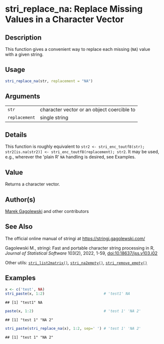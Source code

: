 # stri_replace_na: Replace Missing Values in a Character Vector

## Description

This function gives a convenient way to replace each missing (`NA`) value with a given string.

## Usage

``` r
stri_replace_na(str, replacement = "NA")
```

## Arguments

|               |                                            |
|---------------|--------------------------------------------|
| `str`         | character vector or an object coercible to |
| `replacement` | single string                              |

## Details

This function is roughly equivalent to `str2 <- stri_enc_toutf8(str); str2[is.na(str2)] <- stri_enc_toutf8(replacement); str2`. It may be used, e.g., wherever the \'plain R\' `NA` handling is desired, see Examples.

## Value

Returns a character vector.

## Author(s)

[Marek Gagolewski](https://www.gagolewski.com/) and other contributors

## See Also

The official online manual of <span class="pkg">stringi</span> at <https://stringi.gagolewski.com/>

Gagolewski M., <span class="pkg">stringi</span>: Fast and portable character string processing in R, *Journal of Statistical Software* 103(2), 2022, 1-59, [doi:10.18637/jss.v103.i02](https://doi.org/10.18637/jss.v103.i02)

Other utils: [`stri_list2matrix()`](stri_list2matrix.md), [`stri_na2empty()`](stri_na2empty.md), [`stri_remove_empty()`](stri_remove_empty.md)

## Examples




```r
x <- c('test', NA)
stri_paste(x, 1:2)                           # 'test1' NA
```

```
## [1] "test1" NA
```

```r
paste(x, 1:2)                                # 'test 1' 'NA 2'
```

```
## [1] "test 1" "NA 2"
```

```r
stri_paste(stri_replace_na(x), 1:2, sep=' ') # 'test 1' 'NA 2'
```

```
## [1] "test 1" "NA 2"
```
